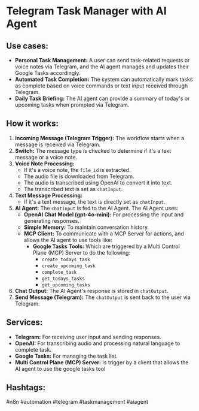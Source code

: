 # Telegram Task Manager with AI Agent

## Use cases:

- **Personal Task Management:** A user can send task-related requests or voice notes via Telegram, and the AI agent manages and updates their Google Tasks accordingly.
- **Automated Task Completion:** The system can automatically mark tasks as complete based on voice commands or text input received through Telegram.
- **Daily Task Briefing:** The AI agent can provide a summary of today's or upcoming tasks when prompted via Telegram.

## How it works:

1.  **Incoming Message (Telegram Trigger):** The workflow starts when a message is received via Telegram.
2.  **Switch:** The message type is checked to determine if it's a text message or a voice note.
3.  **Voice Note Processing:**
    - If it's a voice note, the `file_id` is extracted.
    - The audio file is downloaded from Telegram.
    - The audio is transcribed using OpenAI to convert it into text.
    - The transcribed text is set as `chatInput`.
4.  **Text Message Processing:**
    - If it's a text message, the text is directly set as `chatInput`.
5.  **AI Agent:** The `chatInput` is fed to the AI Agent. The AI Agent uses:
    - **OpenAI Chat Model (gpt-4o-mini):** For processing the input and generating responses.
    - **Simple Memory:** To maintain conversation history.
    - **MCP Client:** To communicate with a MCP Server for actions, and allows the AI agent to use tools like:
        - **Google Tasks Tools:** Which are triggered by a Multi Control Plane (MCP) Server to do the following:
            - `create_todays_task`
            - `create_upcoming_task`
            - `complete_task`
            - `get_todays_tasks`
            - `get_upcoming_tasks`
6.  **Chat Output:** The AI Agent's response is stored in `chatOutput`.
7.  **Send Message (Telegram):** The `chatOutput` is sent back to the user via Telegram.

## Services:

-   **Telegram:** For receiving user input and sending responses.
-   **OpenAI:** For transcribing audio and processing natural language to complete task.
-   **Google Tasks:** For managing the task list.
-   **Multi Control Plane (MCP) Server:** Is trigger by a client that allows the AI agent to use the google tasks tool

## Hashtags:

#n8n #automation #telegram #taskmanagement #aiagent
